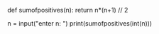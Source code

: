 def sumofpositives(n):
    return n*(n+1) // 2
    
n = input("enter n: ")
print(sumofpositives(int(n)))
